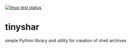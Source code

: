 [![linux test status](https://img.shields.io/travis/kshpytsya/tinyshar.svg?label=Linux)](https://travis-ci.org/kshpytsya/tinyshar)

# tinyshar
simple Python library and utility for creation of shell archives
